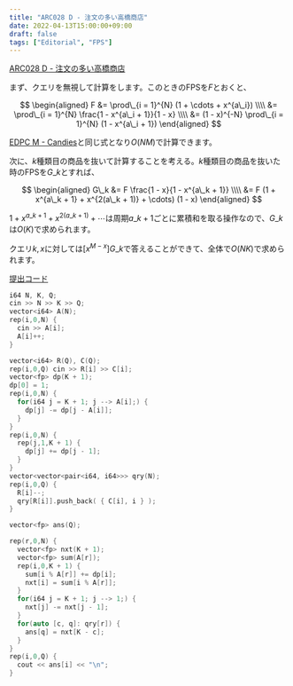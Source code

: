 ```yaml
---
title: "ARC028 D - 注文の多い高橋商店"
date: 2022-04-13T15:00:00+09:00
draft: false
tags: ["Editorial", "FPS"]
---
```


[ARC028 D - 注文の多い高橋商店](https://atcoder.jp/contests/arc028/tasks/arc028_4)

まず、クエリを無視して計算をします。このときのFPSを$F$とおくと、

$$
\begin{aligned}
F &= \prod\_{i = 1}^{N} (1 + \cdots + x^{a\_i}) \\\\
&= \prod\_{i = 1}^{N} \frac{1 - x^{a\_i + 1}}{1 - x} \\\\
&= (1 - x)^{-N} \prod\_{i = 1}^{N} (1 - x^{a\_i + 1})
\end{aligned}
$$

[EDPC M - Candies](./edpc-m/)と同じ式となり$O(NM)$で計算できます。

次に、$k$種類目の商品を抜いて計算することを考える。$k$種類目の商品を抜いた時のFPSを$G\_k$とすれば、

$$
\begin{aligned}
G\_k &= F \frac{1 - x}{1 - x^{a\_k + 1}} \\\\
     &= F (1 + x^{a\_k + 1} + x^{2(a\_k + 1)} + \cdots) (1 - x)
\end{aligned}
$$

$1 + x^{a\_k + 1} + x^{2(a\_k + 1)} + \cdots$は周期$a\_k + 1$ごとに累積和を取る操作なので、$G\_k$は$O(K)$で求められます。

クエリ$k, x$に対しては$[x^{M - x}]G\_k$で答えることができて、全体で$O(NK)$で求められます。

[提出コード](https://atcoder.jp/contests/arc028/submissions/30922608)

```cpp
i64 N, K, Q;
cin >> N >> K >> Q;
vector<i64> A(N);
rep(i,0,N) {
  cin >> A[i];
  A[i]++;
}

vector<i64> R(Q), C(Q);
rep(i,0,Q) cin >> R[i] >> C[i];
vector<fp> dp(K + 1);
dp[0] = 1;
rep(i,0,N) {
  for(i64 j = K + 1; j --> A[i];) {
    dp[j] -= dp[j - A[i]];
  }
}
rep(i,0,N) {
  rep(j,1,K + 1) {
    dp[j] += dp[j - 1];
  }
}
vector<vector<pair<i64, i64>>> qry(N);
rep(i,0,Q) {
  R[i]--;
  qry[R[i]].push_back( { C[i], i } );
}

vector<fp> ans(Q);

rep(r,0,N) {
  vector<fp> nxt(K + 1);
  vector<fp> sum(A[r]);
  rep(i,0,K + 1) {
    sum[i % A[r]] += dp[i];
    nxt[i] = sum[i % A[r]];
  }
  for(i64 j = K + 1; j --> 1;) {
    nxt[j] -= nxt[j - 1];
  }
  for(auto [c, q]: qry[r]) {
    ans[q] = nxt[K - c];
  }
}
rep(i,0,Q) {
  cout << ans[i] << "\n";
}
```
